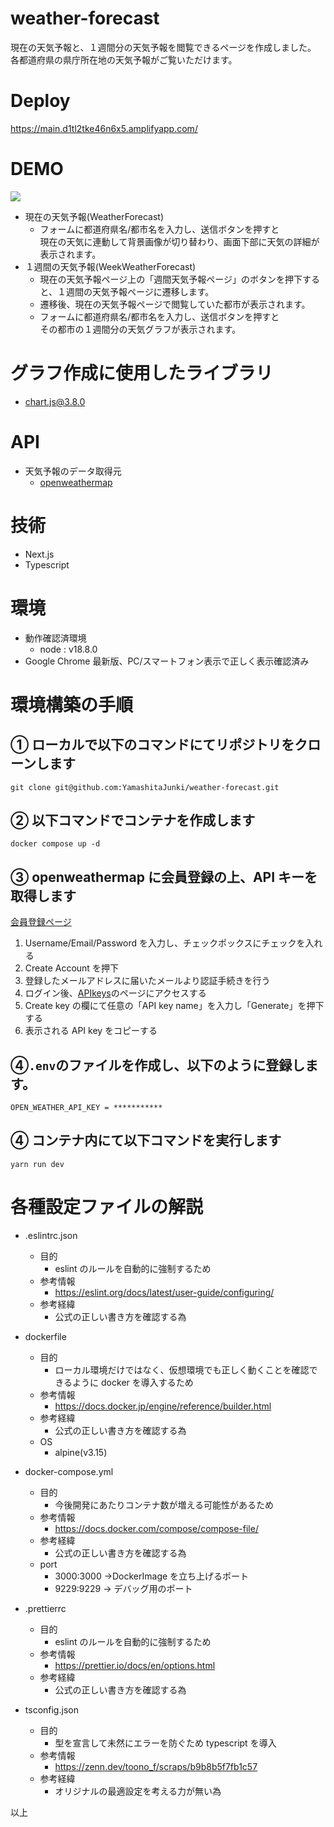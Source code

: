 # weather-forecast

現在の天気予報と、１週間分の天気予報を閲覧できるページを作成しました。  
各都道府県の県庁所在地の天気予報がご覧いただけます。

# Deploy

https://main.d1tl2tke46n6x5.amplifyapp.com/

# DEMO

![](https://user-images.githubusercontent.com/95216275/203209878-091ab4d6-33fb-4de8-9b00-56b020272819.gif)

- 現在の天気予報(WeatherForecast)
  - フォームに都道府県名/都市名を入力し、送信ボタンを押すと  
    現在の天気に連動して背景画像が切り替わり、画面下部に天気の詳細が表示されます。
- １週間の天気予報(WeekWeatherForecast)
  - 現在の天気予報ページ上の「週間天気予報ページ」のボタンを押下すると、１週間の天気予報ページに遷移します。
  - 遷移後、現在の天気予報ページで閲覧していた都市が表示されます。
  - フォームに都道府県名/都市名を入力し、送信ボタンを押すと  
    その都市の１週間分の天気グラフが表示されます。

# グラフ作成に使用したライブラリ

- [chart.js@3.8.0](https://www.chartjs.org/)

# API

- 天気予報のデータ取得元
  - [openweathermap](https://openweathermap.org)

# 技術

- Next.js
- Typescript

# 環境

- 動作確認済環境
  - node : v18.8.0
- Google Chrome 最新版、PC/スマートフォン表示で正しく表示確認済み

# 環境構築の手順

## ① ローカルで以下のコマンドにてリポジトリをクローンします

```
git clone git@github.com:YamashitaJunki/weather-forecast.git
```

## ② 以下コマンドでコンテナを作成します

```
docker compose up -d
```

## ③ openweathermap に会員登録の上、API キーを取得します

[会員登録ページ](https://home.openweathermap.org/users/sign_up)

1. Username/Email/Password を入力し、チェックポックスにチェックを入れる
2. Create Account を押下
3. 登録したメールアドレスに届いたメールより認証手続きを行う
4. ログイン後、[APIkeys](https://home.openweathermap.org/api_keys)のページにアクセスする
5. Create key の欄にて任意の「API key name」を入力し「Generate」を押下する
6. 表示される API key をコピーする

## ④`.env`のファイルを作成し、以下のように登録します。

```
OPEN_WEATHER_API_KEY = ***********
```

## ④ コンテナ内にて以下コマンドを実行します

```
yarn run dev
```

# 各種設定ファイルの解説

- .eslintrc.json

  - 目的
    - eslint のルールを自動的に強制するため
  - 参考情報
    - https://eslint.org/docs/latest/user-guide/configuring/
  - 参考経緯
    - 公式の正しい書き方を確認する為

- dockerfile

  - 目的
    - ローカル環境だけではなく、仮想環境でも正しく動くことを確認できるように docker を導入するため
  - 参考情報
    - https://docs.docker.jp/engine/reference/builder.html
  - 参考経緯
    - 公式の正しい書き方を確認する為
  - OS
    - alpine(v3.15)

- docker-compose.yml

  - 目的
    - 今後開発にあたりコンテナ数が増える可能性があるため
  - 参考情報
    - https://docs.docker.com/compose/compose-file/
  - 参考経緯
    - 公式の正しい書き方を確認する為
  - port
    - 3000:3000 →DockerImage を立ち上げるポート
    - 9229:9229 → デバッグ用のポート

- .prettierrc

  - 目的
    - eslint のルールを自動的に強制するため
  - 参考情報
    - https://prettier.io/docs/en/options.html
  - 参考経緯
    - 公式の正しい書き方を確認する為

- tsconfig.json

  - 目的
    - 型を宣言して未然にエラーを防ぐため typescript を導入
  - 参考情報
    - https://zenn.dev/toono_f/scraps/b9b8b5f7fb1c57
  - 参考経緯
    - オリジナルの最適設定を考える力が無い為

以上
